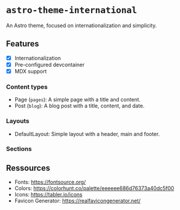 # `astro-theme-international`

An Astro theme, focused on internationalization and simplicity.

## Features

- [x] Internationalization
- [x] Pre-configured devcontainer
- [x] MDX support

### Content types

- Page (`pages`): A simple page with a title and content.
- Post (`blog`): A blog post with a title, content, and date.

### Layouts

- DefaultLayout: Simple layout with a header, main and footer.

### Sections


## Ressources

- Fonts: https://fontsource.org/
- Colors: https://colorhunt.co/palette/eeeeee686d76373a40dc5f00
- Icons: https://tabler.io/icons
- Favicon Generator: https://realfavicongenerator.net/
